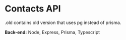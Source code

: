 # Contacts API

.old contains old version that uses pg instead of prisma.

**Back-end:** Node, Express, Prisma, Typescript
